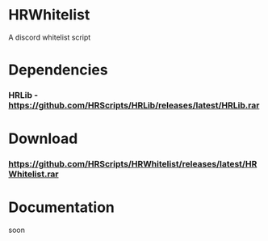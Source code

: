 # HRWhitelist
A discord whitelist script

# Dependencies
### HRLib - https://github.com/HRScripts/HRLib/releases/latest/HRLib.rar

# Download
### https://github.com/HRScripts/HRWhitelist/releases/latest/HRWhitelist.rar

# Documentation
soon
